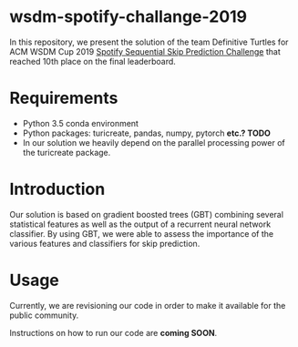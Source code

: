 # wsdm-spotify-challange-2019

In this repository, we present the solution of the team Definitive Turtles for ACM WSDM Cup 2019 [Spotify Sequential Skip Prediction Challenge](https://www.crowdai.org/challenges/spotify-sequential-skip-prediction-challenge) that reached 10th place on the final leaderboard.

# Requirements

- Python 3.5 conda environment
- Python packages: turicreate, pandas, numpy, pytorch **etc.? TODO**
- In our solution we heavily depend on the parallel processing power of the turicreate package.

# Introduction

Our solution is based on gradient boosted trees (GBT) combining several statistical features as well as the output of a recurrent neural network classifier. By using GBT, we were able to assess the importance of the various features and classifiers for skip prediction.

# Usage

Currently, we are revisioning our code in order to make it available for the public community.

Instructions on how to run our code are **coming SOON**.
